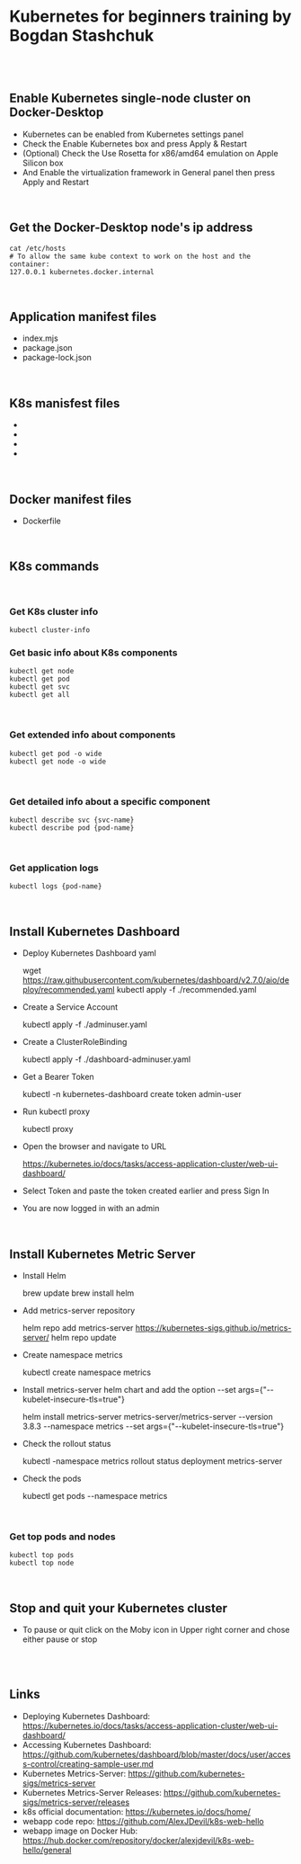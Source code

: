 # Kubernetes for beginners training by Bogdan Stashchuk

<br />
<br />

## Enable Kubernetes single-node cluster on Docker-Desktop 
* Kubernetes can be enabled from Kubernetes settings panel
* Check the Enable Kubernetes box and press Apply & Restart 
* (Optional) Check the Use Rosetta for x86/amd64 emulation on Apple Silicon box
* And Enable the virtualization framework in General panel then press Apply and Restart

<br />

## Get the Docker-Desktop node's ip address
    cat /etc/hosts
    # To allow the same kube context to work on the host and the container:
    127.0.0.1 kubernetes.docker.internal

<br />

## Application manifest files
* index.mjs
* package.json
* package-lock.json

<br />

## K8s manisfest files
* 
*
*
*

<br />

## Docker manifest files
* Dockerfile

<br />

## K8s commands

<br />

### Get K8s cluster info
    kubectl cluster-info

### Get basic info about K8s components
    kubectl get node
    kubectl get pod
    kubectl get svc
    kubectl get all

<br />

### Get extended info about components
    kubectl get pod -o wide
    kubectl get node -o wide

<br />

### Get detailed info about a specific component
    kubectl describe svc {svc-name}
    kubectl describe pod {pod-name}

<br />

### Get application logs
    kubectl logs {pod-name}
    
<br />

## Install Kubernetes Dashboard 
* Deploy Kubernetes Dashboard yaml
  
  wget https://raw.githubusercontent.com/kubernetes/dashboard/v2.7.0/aio/deploy/recommended.yaml
  kubectl apply -f ./recommended.yaml
  
* Create a Service Account
  
  kubectl apply -f ./adminuser.yaml

* Create a ClusterRoleBinding

  kubectl apply -f ./dashboard-adminuser.yaml

* Get a Bearer Token

  kubectl -n kubernetes-dashboard create token admin-user

* Run kubectl proxy

  kubectl proxy

* Open the browser and navigate to URL

  https://kubernetes.io/docs/tasks/access-application-cluster/web-ui-dashboard/

* Select Token and paste the token created earlier and press Sign In
* You are now logged in with an admin 

<br />

## Install Kubernetes Metric Server
* Install Helm

  brew update
  brew install helm

* Add metrics-server repository

  helm repo add metrics-server https://kubernetes-sigs.github.io/metrics-server/
  helm repo update

* Create namespace metrics

  kubectl create namespace metrics

* Install metrics-server helm chart and add the option --set args={"--kubelet-insecure-tls=true"}

  helm install metrics-server metrics-server/metrics-server --version 3.8.3 --namespace metrics --set args={"--kubelet-insecure-tls=true"}

* Check the rollout status

  kubectl -namespace metrics rollout status deployment metrics-server

* Check the pods
  
  kubectl get pods --namespace metrics

<br />

### Get top pods and nodes
    kubectl top pods
    kubectl top node

<br />

## Stop and quit your Kubernetes cluster
* To pause or quit click on the Moby icon in Upper right corner and chose either pause or stop 

<br />
<br />

## Links
* Deploying Kubernetes Dashboard: https://kubernetes.io/docs/tasks/access-application-cluster/web-ui-dashboard/
* Accessing Kubernetes Dashboard: https://github.com/kubernetes/dashboard/blob/master/docs/user/access-control/creating-sample-user.md
* Kubernetes Metrics-Server: https://github.com/kubernetes-sigs/metrics-server
* Kubernetes Metrics-Server Releases: https://github.com/kubernetes-sigs/metrics-server/releases
* k8s official documentation: https://kubernetes.io/docs/home/
* webapp code repo: https://github.com/AlexJDevil/k8s-web-hello
* webapp image on Docker Hub: https://hub.docker.com/repository/docker/alexjdevil/k8s-web-hello/general

